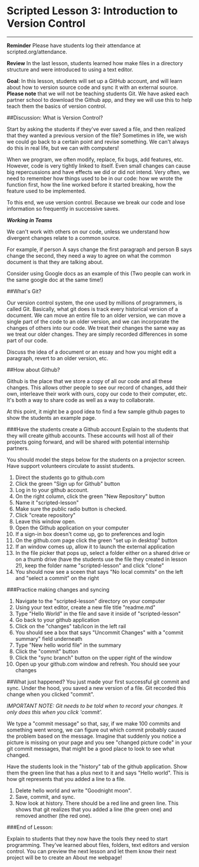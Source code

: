 # Scripted Lesson 3: Introduction to Version Control

-----------------
**Reminder** Please have students log their attendance at scripted.org/attendance.

**Review** In the last lesson, students learned how make files in a directory structure and were introduced to using a text editor. 

**Goal**: In this lesson, students will set up a GitHub account, and will learn about how to version source code and sync it with an external source.  **Please note** that we will not be teaching students Git.  We have asked each partner school to download the Github app, and they we will use this to help teach them the basics of version control.  


##Discussion: What is Version Control?

Start by asking the students if they've ever saved a file, and then realized that they wanted a previous version of the file? Sometimes in life, we wish we could go back to a certain point and revise something. We can't always do this in real life, but we can with computers!

When we program, we often modify, replace, fix bugs, add features, etc. However, code is very tightly linked to itself. Even small changes can cause big repercussions and have effects we did or did not intend. Very often, we need to remember how things used to be in our code: how we wrote the function first, how the line worked before it started breaking, how the feature used to be implemented. 

To this end, we use version control. Because we break our code and lose information so frequently in successive saves.

***Working in Teams***

We can't work with others on our code, unless we understand how divergent changes relate to a common source. 

For example, if person A says change the first paragraph and person B says change the second, they need a way to agree on what the common document is that they are talking about.  

Consider using Google docs as an example of this (Two people can work in the same google doc at the same time!)

##What's Git?

Our version control system, the one used by millions of programmers, is called Git. Basically, what git does is track every historical version of a document. We can move an entire file to an older version, we can move a single part of the code to an older version, and we can incorporate the changes of others into our code. We treat their changes the same way as we treat our older changes. They are simply recorded differences in some part of our code.

Discuss the idea of a document or an essay and how you might edit a paragraph, revert to an older version, etc.

##How about Github?

Github is the place that we store a copy of all our code and all these changes. This allows other people to see our record of changes, add their own, interleave their work with ours, copy our code to their computer, etc. It's both a way to share code as well as a way to collaborate.

At this point, it might be a good idea to find a few sample github pages to show the students an example page.

###Have the students create a Github account
Explain to the students that they will create github accounts. These accounts will host all of their projects going forward, and will be shared with potential internship partners.

You should model the steps below for the students on a projector screen. Have support volunteers circulate to assist students.

1. Direct the students go to github.com
2. Click the green "Sign up for Github" button
3. Log in to your github account.
4. On the right column, click the green "New Repository" button
5. Name it "scripted-lesson"
6. Make sure the public radio button is checked.
7. Click "create repository"
8. Leave this window open.
9. Open the Github application on your computer
10. If a sign-in box doesn't come up, go to preferences and login
11. On the github.com page click the green "set up in desktop" button
12. If an window comes up, allow it to launch the external application
13. In the file picker that pops up, select a folder either on a shared drive or on a thumb drive (have the students use the file they created in lesson 2!), keep the folder name "scripted-lesson"  and click "clone"
14. You should now see a sceen that says "No local commits" on the left and "select a commit" on the right

###Practice making changes and syncing
1. Navigate to the "scripted-lesson" directory on your computer
2. Using your text editor, create a new file title "readme.md"
3. Type "Hello World" in the file and save it inside of "scripted-lesson"
4. Go back to your github application
5. Click on the "changes" tab/icon in the left rail
6. You should see a box that says "Uncommit Changes" with a "commit summary" field underneath
7. Type "New hello world file" in the summary
8. Click the "commit" button
9. Click the "sync branch" button on the upper right of the window
10. Open up your github.com window and refresh. You should see your changes

##What just happened?
You just made your first successful git commit and sync. Under the hood, you saved a new version of a file. Git recorded this change when you clicked "commit". 

*IMPORTANT NOTE: Git needs to be told when to record your changes. It only does this when you click 'commit'.*

We type a "commit message" so that, say, if we make 100 commits and something went wrong, we can figure out which commit probably caused the problem based on the message. Imagine that suddenly you notice a picture is missing on your page and you see "changed picture code" in your git commit messages, that might be a good place to look to see what changed.

Have the students look in the "history" tab of the github application. Show them the green line that has a plus next to it and says "Hello world". This is how git represents that you added a line to a file.

1. Delete hello world and write "Goodnight moon". 
2. Save, commit, and sync.
3. Now look at history. There should be a red line and green line. This shows that git realizes that you added a line (the green one) and removed another (the red one).

###End of Lesson:

Explain to students that they now have the tools they need to start programming. They've learned about files, folders, text editors and version control.  You can preview the next lesson and let them know their next project will be to create an About me webpage!
